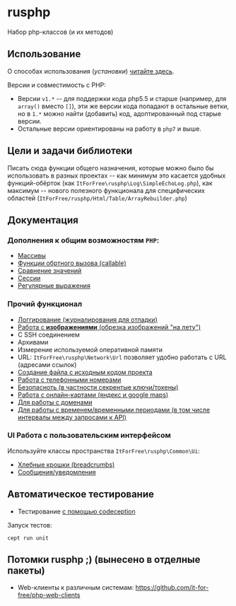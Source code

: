 # rusphp

Набор php-классов (и их методов)

## Использование

О способах использования (*установки*) [читайте здесь](http://fkn.ktu10.com/node/8592).

Версии и совместимость с PHP:
* Версии `v1.*` -- для поддержки кода php5.5 и старше (например, для `array()` вместо `[]`),
   эти же версии кода попадают в остальные ветки, но в `1.*` можно найти (добавить) код, адоптированный под старые версии.
* Остальные версии ориентированы на работу в `php7` и выше.

## Цели и задачи библиотеки

Писать сюда функции общего назначения, которые можно было бы использовать в разных проектах 
-- как минимум это касается удобных функций-обёрток (как `ItForFree\rusphp\Log\SimpleEchoLog.php`), 
как максимум -- нового полезного функционала для специфических областей (`ItForFree/rusphp/Html/Table/ArrayRebuilder.php`)

## Документация

### Дополнения к общим возможностям `PHP`:

* [Массивы](src/PHP/ArrayLib/README.md)
* [Функции обртного вызова (callable)](src/PHP/Callback/README.md) 
* [Сравнение значений](src/PHP/Comparator/README.md)
* [Сессии](src/PHP/Session/README.md)
* [Регулярные выражения](src/PHP/Regexp/README.md)  

### Прочий функционал

* [Логгирование (журналирования для отладки)](docs/logging.md)
* [Работа с **изображениями** (обрезка изображений "на лету")](src/File/Image/README.md)
* C SSH соединением
* Архивами
* Измерение используемой оперативной памяти
* URL: `ItForFree\rusphp\Network\Url` позволяет удобно работать с URL (адресами ссылок)
* [Создание файла c исходным кодом проекта](src/Documentaion/FileCreator/README.md)
* [Работа с телефонными номерами](src/Common/Phone/PhoneNumber/README.md)
* [Безопасноть (в частности секрентые ключи/токены)](src/PHP/Security/README.md)
* [Работа с онлайн-картами (яндекс и google maps)](src/Common/Map/README.md)
* [Для работы с доменами](src/Network/Domain/README.md)
* [Для работы с временем/временными периодами (в том числе интервалы между запросами к API)](src/Common/Time/README.md)

### UI Работа с  пользовательским интерфейсом

Используйте классы пространcтва `ItForFree\rusphp\Common\Ui`:

* [Хлебные крошки (breadcrumbs)](src/Common/Ui/Breadcrumbs/README.md)
* [Сообщения/уведомления](src/Common/Ui/Message/README.md)

## Автоматическое тестирование

* Тестирование [с помощью codeception](docs/codeception.md)

Запуск тестов:
```shell
cept run unit
```


## Потомки rusphp ;) (вынесено в отделные пакеты)

* Web-клиенты к различным системам: https://github.com/it-for-free/php-web-clients


